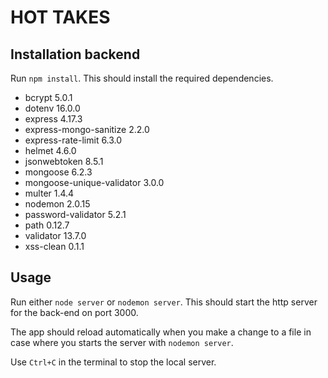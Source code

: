 # HOT TAKES #

## Installation backend ##

Run `npm install`. This should install the required dependencies.

- bcrypt 5.0.1
- dotenv 16.0.0
- express 4.17.3
- express-mongo-sanitize 2.2.0
- express-rate-limit 6.3.0
- helmet 4.6.0
- jsonwebtoken 8.5.1
- mongoose 6.2.3
- mongoose-unique-validator 3.0.0
- multer 1.4.4
- nodemon 2.0.15
- password-validator 5.2.1
- path 0.12.7
- validator 13.7.0
- xss-clean 0.1.1

## Usage ##


Run either `node server` or `nodemon server`. This should start the http server for the back-end on port 3000.

The app should reload automatically when you make a change to a file in case where you starts the server with `nodemon server`.

Use `Ctrl+C` in the terminal to stop the local server.